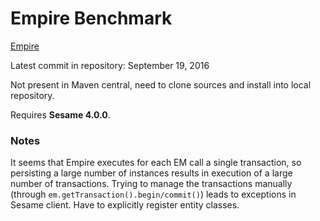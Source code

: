 # Empire Benchmark

[Empire](https://github.com/mhgrove/Empire)

Latest commit in repository: September 19, 2016

Not present in Maven central, need to clone sources and install into local repository.

Requires **Sesame 4.0.0**.

### Notes

It seems that Empire executes for each EM call a single transaction, so persisting a large number of instances results
in execution of a large number of transactions.
Trying to manage the transactions manually (through `em.getTransaction().begin/commit()`) leads to exceptions in Sesame client.
Have to explicitly register entity classes.
